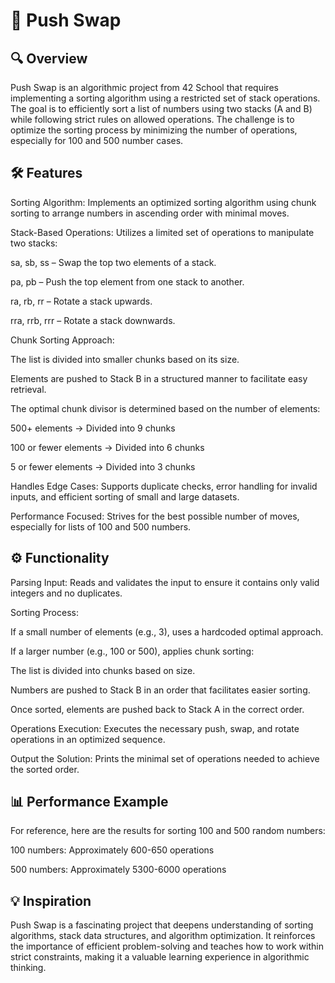 # 🔄 **Push Swap**

## 🔍 Overview

Push Swap is an algorithmic project from 42 School that requires implementing a sorting algorithm using a restricted set of stack operations. The goal is to efficiently sort a list of numbers using two stacks (A and B) while following strict rules on allowed operations. The challenge is to optimize the sorting process by minimizing the number of operations, especially for 100 and 500 number cases.

## 🛠 Features

Sorting Algorithm: Implements an optimized sorting algorithm using chunk sorting to arrange numbers in ascending order with minimal moves.

Stack-Based Operations: Utilizes a limited set of operations to manipulate two stacks:

sa, sb, ss – Swap the top two elements of a stack.

pa, pb – Push the top element from one stack to another.

ra, rb, rr – Rotate a stack upwards.

rra, rrb, rrr – Rotate a stack downwards.

Chunk Sorting Approach:

The list is divided into smaller chunks based on its size.

Elements are pushed to Stack B in a structured manner to facilitate easy retrieval.

The optimal chunk divisor is determined based on the number of elements:

500+ elements → Divided into 9 chunks

100 or fewer elements → Divided into 6 chunks

5 or fewer elements → Divided into 3 chunks

Handles Edge Cases: Supports duplicate checks, error handling for invalid inputs, and efficient sorting of small and large datasets.

Performance Focused: Strives for the best possible number of moves, especially for lists of 100 and 500 numbers.

## ⚙️ Functionality

Parsing Input: Reads and validates the input to ensure it contains only valid integers and no duplicates.

Sorting Process:

If a small number of elements (e.g., 3), uses a hardcoded optimal approach.

If a larger number (e.g., 100 or 500), applies chunk sorting:

The list is divided into chunks based on size.

Numbers are pushed to Stack B in an order that facilitates easier sorting.

Once sorted, elements are pushed back to Stack A in the correct order.

Operations Execution: Executes the necessary push, swap, and rotate operations in an optimized sequence.

Output the Solution: Prints the minimal set of operations needed to achieve the sorted order.

## 📊 Performance Example

For reference, here are the results for sorting 100 and 500 random numbers:

100 numbers: Approximately 600-650 operations

500 numbers: Approximately 5300-6000 operations


## 💡 Inspiration

Push Swap is a fascinating project that deepens understanding of sorting algorithms, stack data structures, and algorithm optimization. It reinforces the importance of efficient problem-solving and teaches how to work within strict constraints, making it a valuable learning experience in algorithmic thinking.
